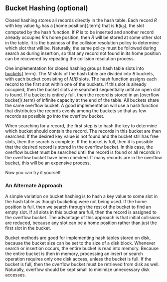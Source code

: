 
## Bucket Hashing (optional)

Closed hashing stores all records directly in the hash table. Each
record $R$ with key value $k_R$ has a [home position]{.term} that is $\textbf{h}(k_R)$, the slot computed by the hash
function. If $R$ is to be inserted and another record already occupies
$R$'s home position, then $R$ will be stored at some other slot in the
table. It is the business of the collision resolution policy to
determine which slot that will be. Naturally, the same policy must be
followed during search as during insertion, so that any record not found
in its home position can be recovered by repeating the collision
resolution process.

One implementation for closed hashing groups hash table slots into
[buckets](#bucket){.term}. The $M$ slots of the
hash table are divided into $B$ buckets, with each bucket consisting of
$M/B$ slots. The hash function assigns each record to the first slot
within one of the buckets. If this slot is already occupied, then the
bucket slots are searched sequentially until an open slot is found. If a
bucket is entirely full, then the record is stored in an
[overflow bucket]{.term} of infinite capacity at
the end of the table. All buckets share the same overflow bucket. A good
implementation will use a hash function that distributes the records
evenly among the buckets so that as few records as possible go into the
overflow bucket.

When searching for a record, the first step is to hash the key to
determine which bucket should contain the record. The records in this
bucket are then searched. If the desired key value is not found and the
bucket still has free slots, then the search is complete. If the bucket
is full, then it is possible that the desired record is stored in the
overflow bucket. In this case, the overflow bucket must be searched
until the record is found or all records in the overflow bucket have
been checked. If many records are in the overflow bucket, this will be
an expensive process.

<inlineav id="buckethashCON1" src="Hashing/buckethashCON1.js" name="Bucket Hashing Slideshow 1" links="Hashing/buckethashCON.css"/>

Now you can try it yourself.

<avembed id="HashBucketPRO" src="Hashing/HashBucketPRO.html" type="ka" name="Bucket Hashing Proficiency Exercise"/>

### An Alternate Approach

A simple variation on bucket hashing is to hash a key value to some slot
in the hash table as though bucketing were not being used. If the home
position is full, then we search through the rest of the bucket to find
an empty slot. If all slots in this bucket are full, then the record is
assigned to the overflow bucket. The advantage of this approach is that
initial collisions are reduced, because any slot can be a home position
rather than just the first slot in the bucket.

<inlineav id="buckethashCON2" src="Hashing/buckethashCON2.js" name="Bucket Hashing Slideshow 2" links="Hashing/buckethashCON.css"/>

Bucket methods are good for implementing hash tables stored on disk,
because the bucket size can be set to the size of a disk block. Whenever
search or insertion occurs, the entire bucket is read into memory.
Because the entire bucket is then in memory, processing an insert or
search operation requires only one disk access, unless the bucket is
full. If the bucket is full, then the overflow bucket must be retrieved
from disk as well. Naturally, overflow should be kept small to minimize
unnecessary disk accesses.

<avembed id="HashBucket2PRO" src="Hashing/HashBucket2PRO.html" type="ka" name="Alternate Bucket Hashing Proficiency Exercise"/>
